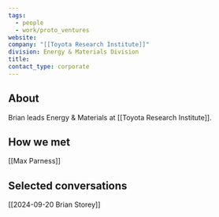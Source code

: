 ```yaml
---
tags:
  - people
  - work/proto_ventures
website: 
company: "[[Toyota Research Institute]]"
division: Energy & Materials Division
title: 
contact_type: corporate
---
```

## About
Brian leads Energy & Materials at [[Toyota Research Institute]].

## How we met
[[Max Parness]]

## Selected conversations
[[2024-09-20 Brian Storey]]